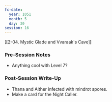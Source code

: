 ```yaml
---
fc-date:
  year: 1051
  month: 5
  day: 30
session: 16
---
```

[[2-04. Mystic Glade and Vvaraak's Cave]]

### Pre-Session Notes

* Anything cool with Level 7?

### Post-Session Write-Up

* Thana and Aither infected with mindrot spores.
* Make a card for the Night Caller.
